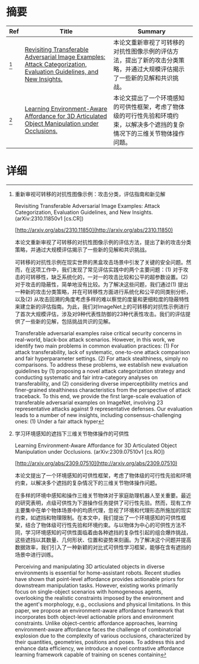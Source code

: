 # 摘要

| Ref | Title | Summary |
| --- | --- | --- |
| [^1] | [Revisiting Transferable Adversarial Image Examples: Attack Categorization, Evaluation Guidelines, and New Insights.](http://arxiv.org/abs/2310.11850) | 本论文重新审视了可转移的对抗性图像示例的评估方法，提出了新的攻击分类策略，并通过大规模评估揭示了一些新的见解和共识挑战。 |
| [^2] | [Learning Environment-Aware Affordance for 3D Articulated Object Manipulation under Occlusions.](http://arxiv.org/abs/2309.07510) | 本论文提出了一个环境感知的可供性框架，考虑了物体级的可行性先验和环境约束，以解决多个遮挡的复杂情况下的三维关节物体操作问题。 |

# 详细

[^1]: 重新审视可转移的对抗性图像示例：攻击分类，评估指南和新见解

    Revisiting Transferable Adversarial Image Examples: Attack Categorization, Evaluation Guidelines, and New Insights. (arXiv:2310.11850v1 [cs.CR])

    [http://arxiv.org/abs/2310.11850](http://arxiv.org/abs/2310.11850)

    本论文重新审视了可转移的对抗性图像示例的评估方法，提出了新的攻击分类策略，并通过大规模评估揭示了一些新的见解和共识挑战。

    

    可转移的对抗性示例在现实世界的黑盒攻击场景中引发了关键的安全问题。然而，在这项工作中，我们发现了常见评估实践中的两个主要问题：(1) 对于攻击的可转移性，缺乏系统化的，一对一的攻击比较和公平的超参数设置。(2) 对于攻击的隐蔽性，简单地没有比较。为了解决这些问题，我们通过(1) 提出一种新的攻击分类策略，并在可转移性方面进行系统化和公平的同类别分析，以及(2) 从攻击回溯的角度考虑多样的难以察觉的度量和更细粒度的隐蔽特性来建立新的评估指南。为此，我们对ImageNet上的可转移的对抗性示例进行了首次大规模评估，涉及对9种代表性防御的23种代表性攻击。我们的评估提供了一些新的见解，包括挑战共识的见解。

    Transferable adversarial examples raise critical security concerns in real-world, black-box attack scenarios. However, in this work, we identify two main problems in common evaluation practices: (1) For attack transferability, lack of systematic, one-to-one attack comparison and fair hyperparameter settings. (2) For attack stealthiness, simply no comparisons. To address these problems, we establish new evaluation guidelines by (1) proposing a novel attack categorization strategy and conducting systematic and fair intra-category analyses on transferability, and (2) considering diverse imperceptibility metrics and finer-grained stealthiness characteristics from the perspective of attack traceback. To this end, we provide the first large-scale evaluation of transferable adversarial examples on ImageNet, involving 23 representative attacks against 9 representative defenses. Our evaluation leads to a number of new insights, including consensus-challenging ones: (1) Under a fair attack hyper
    
[^2]: 学习环境感知的遮挡下三维关节物体操作的可供性

    Learning Environment-Aware Affordance for 3D Articulated Object Manipulation under Occlusions. (arXiv:2309.07510v1 [cs.RO])

    [http://arxiv.org/abs/2309.07510](http://arxiv.org/abs/2309.07510)

    本论文提出了一个环境感知的可供性框架，考虑了物体级的可行性先验和环境约束，以解决多个遮挡的复杂情况下的三维关节物体操作问题。

    

    在多样的环境中感知和操作三维关节物体对于家庭助理机器人至关重要。最近的研究表明，点级可供性为下游操作任务提供了可行性先验。然而，现有工作主要集中在单个物体场景中的均质代理，忽视了环境和代理形态所施加的现实约束，如遮挡和物理限制。在本文中，我们提出了一个环境感知的可供性框架，结合了物体级可行性先验和环境约束。与以物体为中心的可供性方法不同，学习环境感知的可供性面临着由各种遮挡的复杂性引起的组合爆炸挑战，这些遮挡以其数量、几何形状、位置和姿势来刻画。为了解决这个问题并提高数据效率，我们引入了一种新颖的对比式可供性学习框架，能够在含有遮挡的场景中进行训练。

    Perceiving and manipulating 3D articulated objects in diverse environments is essential for home-assistant robots. Recent studies have shown that point-level affordance provides actionable priors for downstream manipulation tasks. However, existing works primarily focus on single-object scenarios with homogeneous agents, overlooking the realistic constraints imposed by the environment and the agent's morphology, e.g., occlusions and physical limitations. In this paper, we propose an environment-aware affordance framework that incorporates both object-level actionable priors and environment constraints. Unlike object-centric affordance approaches, learning environment-aware affordance faces the challenge of combinatorial explosion due to the complexity of various occlusions, characterized by their quantities, geometries, positions and poses. To address this and enhance data efficiency, we introduce a novel contrastive affordance learning framework capable of training on scenes containin
    


